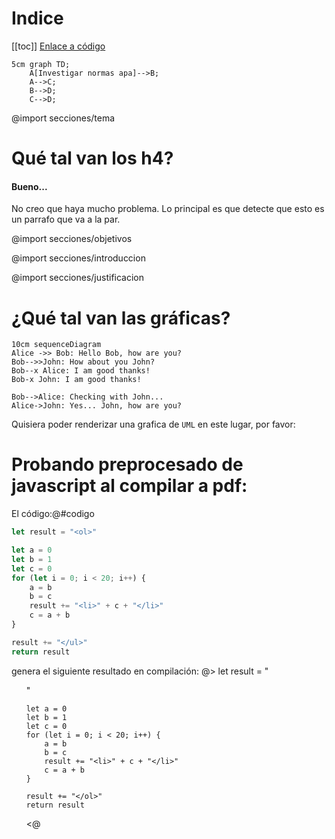 # Indice
[[toc]]
[Enlace a código](#codigo)

```mermaid
5cm graph TD;
    A[Investigar normas apa]-->B;
    A-->C;
    B-->D;
    C-->D;
```

@import secciones/tema

# Qué tal van los h4?
#### Bueno...
No creo que haya mucho problema. Lo principal es que detecte que esto es un parrafo que va a la par.

@import secciones/objetivos

@import secciones/introduccion

@import secciones/justificacion

# ¿Qué tal van las gráficas?

```mermaid
10cm sequenceDiagram
Alice ->> Bob: Hello Bob, how are you?
Bob-->>John: How about you John?
Bob--x Alice: I am good thanks!
Bob-x John: I am good thanks!

Bob-->Alice: Checking with John...
Alice->John: Yes... John, how are you?
```

Quisiera poder renderizar una grafica de `UML` en este lugar, por favor:

# Probando preprocesado de javascript al compilar a pdf:

El código:@#codigo
```javascript
let result = "<ol>"

let a = 0
let b = 1
let c = 0
for (let i = 0; i < 20; i++) {
    a = b
    b = c
    result += "<li>" + c + "</li>"
    c = a + b
}

result += "</ul>"
return result
```

genera el siguiente resultado en compilación: @>
    let result = "<ol>"

    let a = 0
    let b = 1
    let c = 0
    for (let i = 0; i < 20; i++) {
        a = b
        b = c
        result += "<li>" + c + "</li>"
        c = a + b
    }

    result += "</ol>"
    return result
<@